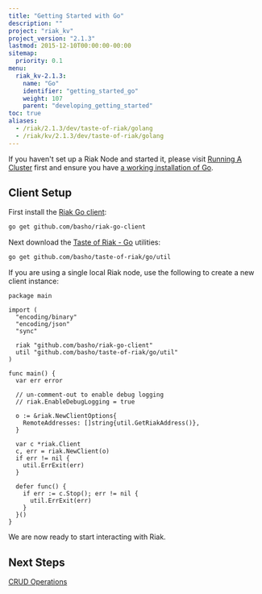 ```yaml
---
title: "Getting Started with Go"
description: ""
project: "riak_kv"
project_version: "2.1.3"
lastmod: 2015-12-10T00:00:00-00:00
sitemap:
  priority: 0.1
menu:
  riak_kv-2.1.3:
    name: "Go"
    identifier: "getting_started_go"
    weight: 107
    parent: "developing_getting_started"
toc: true
aliases:
  - /riak/2.1.3/dev/taste-of-riak/golang
  - /riak/kv/2.1.3/dev/taste-of-riak/golang
---
```


If you haven't set up a Riak Node and started it, please visit [Running A Cluster]({{<baseurl>}}riak/kv/2.1.3/using/running-a-cluster) first and ensure you have
[a working installation of Go](http://golang.org/doc/install).

## Client Setup

First install the [Riak Go client](https://github.com/basho/riak-go-client):

```bash
go get github.com/basho/riak-go-client
```

Next download the [Taste of Riak - Go](https://github.com/basho/taste-of-riak/tree/master/go) utilities:

```bash
go get github.com/basho/taste-of-riak/go/util
```

If you are using a single local Riak node, use the following to create a
new client instance:

```golang
package main

import (
  "encoding/binary"
  "encoding/json"
  "sync"

  riak "github.com/basho/riak-go-client"
  util "github.com/basho/taste-of-riak/go/util"
)

func main() {
  var err error

  // un-comment-out to enable debug logging
  // riak.EnableDebugLogging = true

  o := &riak.NewClientOptions{
    RemoteAddresses: []string{util.GetRiakAddress()},
  }

  var c *riak.Client
  c, err = riak.NewClient(o)
  if err != nil {
    util.ErrExit(err)
  }

  defer func() {
    if err := c.Stop(); err != nil {
      util.ErrExit(err)
    }
  }()
}
```

We are now ready to start interacting with Riak.

## Next Steps

[CRUD Operations]({{<baseurl>}}riak/kv/2.1.3/developing/getting-started/golang/crud-operations)

